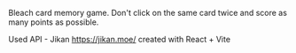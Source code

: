 Bleach card memory game. Don't click on the same card twice and score as many points as possible. 

Used API - Jikan https://jikan.moe/
created with React + Vite